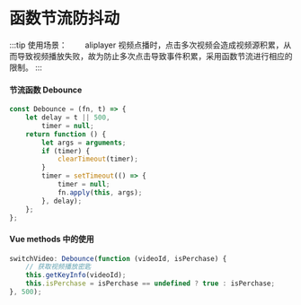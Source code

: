 # 函数节流防抖动

:::tip 使用场景：
&emsp;&emsp;aliplayer 视频点播时，点击多次视频会造成视频源积累，从而导致视频播放失败，故为防止多次点击导致事件积累，采用函数节流进行相应的限制。
:::

#### 节流函数 Debounce

```javascript title="代码示例"
const Debounce = (fn, t) => {
	let delay = t || 500,
		timer = null;
	return function () {
		let args = arguments;
		if (timer) {
			clearTimeout(timer);
		}
		timer = setTimeout(() => {
			timer = null;
			fn.apply(this, args);
		}, delay);
	};
};
```

#### Vue methods 中的使用

```javascript title="代码示例"
switchVideo: Debounce(function (videoId, isPerchase) {
	// 获取视频播放密匙
	this.getKeyInfo(videoId);
	this.isPerchase = isPerchase == undefined ? true : isPerchase;
}, 500);
```
